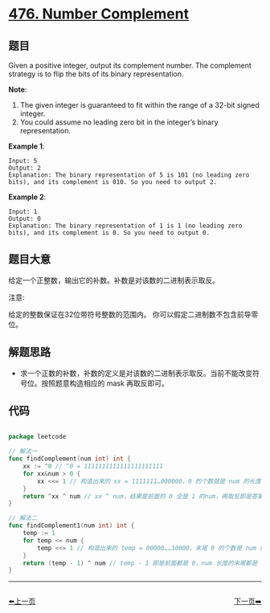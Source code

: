 # [476. Number Complement](https://leetcode.com/problems/number-complement/)


## 题目

Given a positive integer, output its complement number. The complement strategy is to flip the bits of its binary representation.

**Note**:

1. The given integer is guaranteed to fit within the range of a 32-bit signed integer.
2. You could assume no leading zero bit in the integer’s binary representation.

**Example 1**:

    Input: 5
    Output: 2
    Explanation: The binary representation of 5 is 101 (no leading zero bits), and its complement is 010. So you need to output 2.

**Example 2**:

    Input: 1
    Output: 0
    Explanation: The binary representation of 1 is 1 (no leading zero bits), and its complement is 0. So you need to output 0.


## 题目大意

给定一个正整数，输出它的补数。补数是对该数的二进制表示取反。

注意:

给定的整数保证在32位带符号整数的范围内。
你可以假定二进制数不包含前导零位。



## 解题思路


- 求一个正数的补数，补数的定义是对该数的二进制表示取反。当前不能改变符号位。按照题意构造相应的 mask 再取反即可。



## 代码

```go

package leetcode

// 解法一
func findComplement(num int) int {
	xx := ^0 // ^0 = 1111111111111111111111
	for xx&num > 0 {
		xx <<= 1 // 构造出来的 xx = 1111111…000000，0 的个数就是 num 的长度
	}
	return ^xx ^ num // xx ^ num，结果是前面的 0 全是 1 的num，再取反即是答案
}

// 解法二
func findComplement1(num int) int {
	temp := 1
	for temp <= num {
		temp <<= 1 // 构造出来的 temp = 00000……10000，末尾 0 的个数是 num 的长度
	}
	return (temp - 1) ^ num // temp - 1 即是前面都是 0，num 长度的末尾都是 1 的数，再异或 num 即是最终结果
}

```
----------------------------------------------
<div style="display: flex;justify-content: space-between;align-items: center;">
<p><a href="https://books.halfrost.com/leetcode/ChapterFour/0475.Heaters/">⬅️上一页</a></p>
<p><a href="https://books.halfrost.com/leetcode/ChapterFour/0477.Total-Hamming-Distance/">下一页➡️</a></p>
</div>
